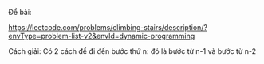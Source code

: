 Đề bài:

https://leetcode.com/problems/climbing-stairs/description/?envType=problem-list-v2&envId=dynamic-programming

Cách giải: 
Có 2 cách để đi đến bước thứ n: đó là bước từ n-1 và bước từ n-2